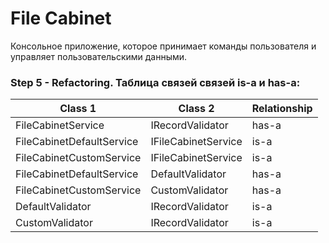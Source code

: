 #  File Cabinet

Консольное приложение, которое принимает команды пользователя и управляет пользовательскими данными.

### Step 5 - Refactoring. Таблица связей связей is-a и has-a:
| Class 1                    | Class 2             | Relationship |
|----------------------------|---------------------|--------------|
| FileCabinetService         | IRecordValidator    | has-a        |
| FileCabinetDefaultService  | IFileCabinetService | is-a         |
| FileCabinetCustomService   | IFileCabinetService | is-a         |
| FileCabinetDefaultService  | DefaultValidator    | has-a        |
| FileCabinetCustomService   | CustomValidator     | has-a        |
| DefaultValidator           | IRecordValidator    | is-a         |
| CustomValidator            | IRecordValidator    | is-a         |
